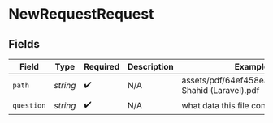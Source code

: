 # NewRequestRequest


## Fields

| Field                                               | Type                                                | Required                                            | Description                                         | Example                                             |
| --------------------------------------------------- | --------------------------------------------------- | --------------------------------------------------- | --------------------------------------------------- | --------------------------------------------------- |
| `path`                                              | *string*                                            | :heavy_check_mark:                                  | N/A                                                 | assets/pdf/64ef458eabc4e_Soban-Shahid (Laravel).pdf |
| `question`                                          | *string*                                            | :heavy_check_mark:                                  | N/A                                                 | what data this file contains                        |